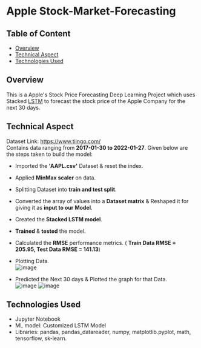 # Apple Stock-Market-Forecasting

## Table of Content
  * [Overview](#overview)
  * [Technical Aspect](#technical-aspect)
  * [Technologies Used](#technologies-used)

## Overview
This is a Apple's Stock Price Forecasting Deep Learning Project which uses Stacked [LSTM](https://colah.github.io/posts/2015-08-Understanding-LSTMs/) to forecast the stock price of the Apple Company for the next 30 days.  

## Technical Aspect
Dataset Link: https://www.tiingo.com/  
Contains data ranging from **2017-01-30 to 2022-01-27**.
Given below are the steps taken to build the model:  
-	Imported the **'AAPL.csv'** Dataset & reset the index.
-	Applied **MinMax scaler** on data.
-	Splitting Dataset into **train and test split**.
-	Converted the array of values into a **Dataset matrix** & Reshaped it for giving it as **input to our Model**.
-	Created the **Stacked LSTM model**.
-	**Trained** & **tested** the model.
-	Calculated the **RMSE** performance metrics. ( **Train Data RMSE = 205.95, Test Data RMSE = 141.13**)
-	Plotting Data.  
![image](https://user-images.githubusercontent.com/76872499/151657651-98960e17-dca5-45c2-b1b4-5188c1446f9b.png)

- Predicted the Next 30 days & Plotted the graph for that Data.  
![image](https://user-images.githubusercontent.com/76872499/151657636-a63df598-be12-4ba1-aab9-8bbea9b2da79.png) ![image](https://user-images.githubusercontent.com/76872499/151657669-4f158c82-74b6-4e3c-9241-dc940c3c34c4.png)

## Technologies Used
- Jupyter Notebook
-	ML model: Customized LSTM Model
-	Libraries: pandas, pandas_datareader, numpy, matplotlib.pyplot, math, tensorflow, sk-learn.
